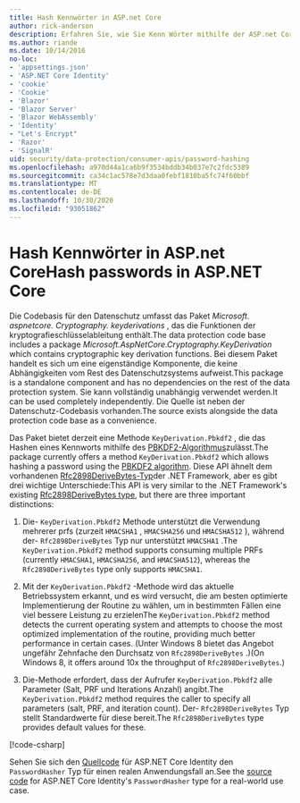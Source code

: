 ```yaml
---
title: Hash Kennwörter in ASP.net Core
author: rick-anderson
description: Erfahren Sie, wie Sie Kenn Wörter mithilfe der ASP.net Core-Datenschutz-APIs Kenn Wörtern.
ms.author: riande
ms.date: 10/14/2016
no-loc:
- 'appsettings.json'
- 'ASP.NET Core Identity'
- 'cookie'
- 'Cookie'
- 'Blazor'
- 'Blazor Server'
- 'Blazor WebAssembly'
- 'Identity'
- "Let's Encrypt"
- 'Razor'
- 'SignalR'
uid: security/data-protection/consumer-apis/password-hashing
ms.openlocfilehash: a970d44a1ca6b9f3534bddb34b037e7c2fdc5389
ms.sourcegitcommit: ca34c1ac578e7d3daa0febf1810ba5fc74f60bbf
ms.translationtype: MT
ms.contentlocale: de-DE
ms.lasthandoff: 10/30/2020
ms.locfileid: "93051862"
---
```

# <a name="hash-passwords-in-aspnet-core"></a><span data-ttu-id="f6d72-103">Hash Kennwörter in ASP.net Core</span><span class="sxs-lookup"><span data-stu-id="f6d72-103">Hash passwords in ASP.NET Core</span></span>

<span data-ttu-id="f6d72-104">Die Codebasis für den Datenschutz umfasst das Paket *Microsoft. aspnetcore. Cryptography. keyderivations* , das die Funktionen der kryptografieschlüsselableitung enthält.</span><span class="sxs-lookup"><span data-stu-id="f6d72-104">The data protection code base includes a package *Microsoft.AspNetCore.Cryptography.KeyDerivation* which contains cryptographic key derivation functions.</span></span> <span data-ttu-id="f6d72-105">Bei diesem Paket handelt es sich um eine eigenständige Komponente, die keine Abhängigkeiten vom Rest des Datenschutzsystems aufweist.</span><span class="sxs-lookup"><span data-stu-id="f6d72-105">This package is a standalone component and has no dependencies on the rest of the data protection system.</span></span> <span data-ttu-id="f6d72-106">Sie kann vollständig unabhängig verwendet werden.</span><span class="sxs-lookup"><span data-stu-id="f6d72-106">It can be used completely independently.</span></span> <span data-ttu-id="f6d72-107">Die Quelle ist neben der Datenschutz-Codebasis vorhanden.</span><span class="sxs-lookup"><span data-stu-id="f6d72-107">The source exists alongside the data protection code base as a convenience.</span></span>

<span data-ttu-id="f6d72-108">Das Paket bietet derzeit eine Methode `KeyDerivation.Pbkdf2` , die das Hashen eines Kennworts mithilfe des [PBKDF2-Algorithmus](https://tools.ietf.org/html/rfc2898#section-5.2)zulässt.</span><span class="sxs-lookup"><span data-stu-id="f6d72-108">The package currently offers a method `KeyDerivation.Pbkdf2` which allows hashing a password using the [PBKDF2 algorithm](https://tools.ietf.org/html/rfc2898#section-5.2).</span></span> <span data-ttu-id="f6d72-109">Diese API ähnelt dem vorhandenen [Rfc2898DeriveBytes-Typ](/dotnet/api/system.security.cryptography.rfc2898derivebytes)der .NET Framework, aber es gibt drei wichtige Unterschiede:</span><span class="sxs-lookup"><span data-stu-id="f6d72-109">This API is very similar to the .NET Framework's existing [Rfc2898DeriveBytes type](/dotnet/api/system.security.cryptography.rfc2898derivebytes), but there are three important distinctions:</span></span>

1. <span data-ttu-id="f6d72-110">Die- `KeyDerivation.Pbkdf2` Methode unterstützt die Verwendung mehrerer prfs (zurzeit `HMACSHA1` , `HMACSHA256` und `HMACSHA512` ), während der- `Rfc2898DeriveBytes` Typ nur unterstützt `HMACSHA1` .</span><span class="sxs-lookup"><span data-stu-id="f6d72-110">The `KeyDerivation.Pbkdf2` method supports consuming multiple PRFs (currently `HMACSHA1`, `HMACSHA256`, and `HMACSHA512`), whereas the `Rfc2898DeriveBytes` type only supports `HMACSHA1`.</span></span>

2. <span data-ttu-id="f6d72-111">Mit der `KeyDerivation.Pbkdf2` -Methode wird das aktuelle Betriebssystem erkannt, und es wird versucht, die am besten optimierte Implementierung der Routine zu wählen, um in bestimmten Fällen eine viel bessere Leistung zu erzielen</span><span class="sxs-lookup"><span data-stu-id="f6d72-111">The `KeyDerivation.Pbkdf2` method detects the current operating system and attempts to choose the most optimized implementation of the routine, providing much better performance in certain cases.</span></span> <span data-ttu-id="f6d72-112">(Unter Windows 8 bietet das Angebot ungefähr Zehnfache den Durchsatz von `Rfc2898DeriveBytes` .)</span><span class="sxs-lookup"><span data-stu-id="f6d72-112">(On Windows 8, it offers around 10x the throughput of `Rfc2898DeriveBytes`.)</span></span>

3. <span data-ttu-id="f6d72-113">Die-Methode erfordert, dass der Aufrufer `KeyDerivation.Pbkdf2` alle Parameter (Salt, PRF und Iterations Anzahl) angibt.</span><span class="sxs-lookup"><span data-stu-id="f6d72-113">The `KeyDerivation.Pbkdf2` method requires the caller to specify all parameters (salt, PRF, and iteration count).</span></span> <span data-ttu-id="f6d72-114">Der- `Rfc2898DeriveBytes` Typ stellt Standardwerte für diese bereit.</span><span class="sxs-lookup"><span data-stu-id="f6d72-114">The `Rfc2898DeriveBytes` type provides default values for these.</span></span>

[!code-csharp[](password-hashing/samples/passwordhasher.cs)]

<span data-ttu-id="f6d72-115">Sehen Sie sich den [Quellcode](https://github.com/dotnet/AspNetCore/blob/master/src/Identity/Extensions.Core/src/PasswordHasher.cs) für ASP.NET Core Identity den `PasswordHasher` Typ für einen realen Anwendungsfall an.</span><span class="sxs-lookup"><span data-stu-id="f6d72-115">See the [source code](https://github.com/dotnet/AspNetCore/blob/master/src/Identity/Extensions.Core/src/PasswordHasher.cs) for ASP.NET Core Identity's `PasswordHasher` type for a real-world use case.</span></span>
